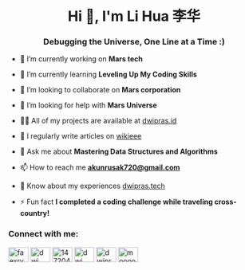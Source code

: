 <h1 align="center">Hi 👋, I'm Li Hua 李华</h1>
<h3 align="center">Debugging the Universe, One Line at a Time :)</h3>

- 🔭 I’m currently working on **Mars tech**

- 🌱 I’m currently learning **Leveling Up My Coding Skills**

- 👯 I’m looking to collaborate on **Mars corporation**

- 🤝 I’m looking for help with **Mars Universe**

- 👨‍💻 All of my projects are available at [dwipras.id](dwipras.id)

- 📝 I regularly write articles on [wikieee](wikieee)

- 💬 Ask me about **Mastering Data Structures and Algorithms**

- 📫 How to reach me **akunrusak720@gmail.com**

- 📄 Know about my experiences [dwipras.tech](dwipras.tech)

- ⚡ Fun fact **I completed a coding challenge while traveling cross-country!**

<h3 align="left">Connect with me:</h3>
<p align="left">
<a href="https://twitter.com/faexryv" target="_blank"><img align="center" src="https://raw.githubusercontent.com/rahuldkjain/github-profile-readme-generator/master/src/images/icons/Social/twitter.svg" alt="faexryv" height="30" width="40" /></a>
<a href="https://www.linkedin.com/in/dwi-prasetyo-41b2b1285/" target="blank"><img align="center" src="https://raw.githubusercontent.com/rahuldkjain/github-profile-readme-generator/master/src/images/icons/Social/linked-in-alt.svg" alt="dwi prasetyo" height="30" width="40" /></a>
<a href="https://stackoverflow.com/users/14720474" target="blank"><img align="center" src="https://raw.githubusercontent.com/rahuldkjain/github-profile-readme-generator/master/src/images/icons/Social/stack-overflow.svg" alt="14720474" height="30" width="40" /></a>
<a href="https://fb.com/dwi prsty" target="blank"><img align="center" src="https://raw.githubusercontent.com/rahuldkjain/github-profile-readme-generator/master/src/images/icons/Social/facebook.svg" alt="dwi prsty" height="30" width="40" /></a>
<a href="https://instagram.com/dwipras.id" target="blank"><img align="center" src="https://raw.githubusercontent.com/rahuldkjain/github-profile-readme-generator/master/src/images/icons/Social/instagram.svg" alt="dwipras.id" height="30" width="40" /></a>
<a href="https://discord.gg/mooooooooooooooooooooo" target="blank"><img align="center" src="https://raw.githubusercontent.com/rahuldkjain/github-profile-readme-generator/master/src/images/icons/Social/discord.svg" alt="mooooooooooooooooooooo" height="30" width="40" /></a>
</p>
